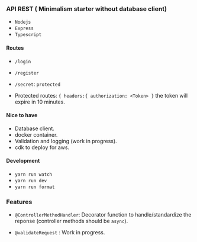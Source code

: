 ### API REST ( Minimalism starter without database client)

- `Nodejs`
- `Express`
- `Typescript`

#### Routes

- `/login`
- `/register`
- `/secret`: `protected` 

- Protected routes: `{ headers:{ authorization: <Token> }` the token will expire in 10 minutes.

#### Nice to have

- Database client.
- docker container.
- Validation and logging (work in progress).
- cdk to deploy for aws.

#### Development

- `yarn run watch`
- `yarn run dev`  
- `yarn run format`

### Features

- `@ControllerMethodHandler`: Decorator function to handle/standardize the reponse (controller methods should be `async`).

- `@validateRequest` : Work in progress.
